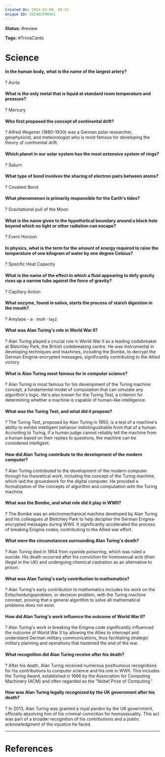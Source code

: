 ```yaml
---
Created On: 2024-02-09, 09:41
Unique ID: 202402090941
---
```

**Status:** #review 

**Tags:** #TriviaCards 

# Science


#### In the human body, what is the name of the largest artery?
?
Aorta
<!--SR:!2024-02-12,3,250-->

#### What is the only metal that is liquid at standard room temperature and pressure?
?
Mercury
<!--SR:!2024-02-12,3,250-->


#### Who first proposed the concept of continental drift?
?
Alfred Wegener (1880–1930) was a German polar researcher, geophysicist, and meteorologist who is most famous for developing the theory of continental drift. 
<!--SR:!2024-02-12,1,210-->


#### Which planet in our solar system has the most extensive system of rings?
?
Saturn
<!--SR:!2024-02-14,3,230-->


#### What type of bond involves the sharing of electron pairs between atoms?
?
Covalent Bond
<!--SR:!2024-02-13,2,210-->


#### What phenomenon is primarily responsible for the Earth's tides?
?
Gravitational pull of the Moon
<!--SR:!2024-02-12,3,250-->


#### What is the name given to the hypothetical boundary around a black hole beyond which no light or other radiation can escape?
?
Event Horizon
<!--SR:!2024-02-12,3,250-->

#### In physics, what is the term for the amount of energy required to raise the temperature of one kilogram of water by one degree Celsius?
?
Specific Heat Capacity 
<!--SR:!2024-02-12,3,250-->


#### What is the name of the effect in which a fluid appearing to defy gravity rises up a narrow tube against the force of gravity?
?
Capillary Action
<!--SR:!2024-02-13,2,210-->


#### What enzyme, found in saliva, starts the process of starch digestion in the mouth?
?
Amylase - a · muh · layz
<!--SR:!2024-02-12,1,210-->


#### What was Alan Turing's role in World War II?
?
Alan Turing played a crucial role in World War II as a leading codebreaker at Bletchley Park, the British codebreaking centre. He was instrumental in developing techniques and machines, including the Bombe, to decrypt the German Enigma-encrypted messages, significantly contributing to the Allied victory.

#### What is Alan Turing most famous for in computer science?
?
Alan Turing is most famous for his development of the Turing machine concept, a fundamental model of computation that can simulate any algorithm's logic. He's also known for the Turing Test, a criterion for determining whether a machine is capable of human-like intelligence.

#### What was the Turing Test, and what did it propose?
?
The Turing Test, proposed by Alan Turing in 1950, is a test of a machine's ability to exhibit intelligent behavior indistinguishable from that of a human. According to Turing, if a human judge cannot reliably tell the machine from a human based on their replies to questions, the machine can be considered intelligent.

#### How did Alan Turing contribute to the development of the modern computer?
?
Alan Turing contributed to the development of the modern computer through his theoretical work, including the concept of the Turing machine, which laid the groundwork for the digital computer. He provided a formalization of the concepts of algorithm and computation with the Turing machine.

#### What was the Bombe, and what role did it play in WWII?
?
The Bombe was an electromechanical machine developed by Alan Turing and his colleagues at Bletchley Park to help decipher the German Enigma-encrypted messages during WWII. It significantly accelerated the process of breaking Enigma codes, contributing to the Allied war effort.

#### What were the circumstances surrounding Alan Turing's death?
?
Alan Turing died in 1954 from cyanide poisoning, which was ruled a suicide. His death occurred after his conviction for homosexual acts (then illegal in the UK) and undergoing chemical castration as an alternative to prison.

#### What was Alan Turing's early contribution to mathematics?
?
Alan Turing's early contribution to mathematics includes his work on the Entscheidungsproblem, or decision problem, with the Turing machine concept, proving that a general algorithm to solve all mathematical problems does not exist.

#### How did Alan Turing's work influence the outcome of World War II?
?
Alan Turing's work in breaking the Enigma code significantly influenced the outcome of World War II by allowing the Allies to intercept and understand German military communications, thus facilitating strategic military planning and operations that hastened the end of the war.

#### What recognition did Alan Turing receive after his death?
?
After his death, Alan Turing received numerous posthumous recognitions for his contributions to computer science and his role in WWII. This includes the Turing Award, established in 1966 by the Association for Computing Machinery (ACM) and often regarded as the "Nobel Prize of Computing."

#### How was Alan Turing legally recognized by the UK government after his death?
?
In 2013, Alan Turing was granted a royal pardon by the UK government, officially absolving him of his criminal conviction for homosexuality. This act was part of a broader recognition of his contributions and a public acknowledgment of the injustice he faced.





---
# References
